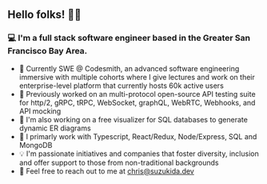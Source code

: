 ## Hello folks! 👋🏻

### 💻 I'm a full stack software engineer based in the Greater San Francisco Bay Area.

- 🌱 Currently SWE @ Codesmith, an advanced software engineering immersive with multiple cohorts where I give lectures and work on their enterprise-level platform that currently hosts 60k active users
- 🌊 Previously worked on an multi-protocol open-source API testing suite for http/2, gRPC, tRPC, WebSocket, graphQL, WebRTC, Webhooks, and API mocking
- 🌳 I'm also working on a free visualizer for SQL databases to generate dynamic ER diagrams
- 🔧 I primarly work with Typescript, React/Redux, Node/Express, SQL and MongoDB
- 💡 I'm passionate initiatives and companies that foster diversity, inclusion and offer support to those from non-traditional backgrounds
- 📧 Feel free to reach out to me at chris@suzukida.dev
